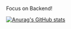 Focus on Backend!

[![Anurag's GitHub stats](https://github-readme-stats.vercel.app/api?username=herlandroando)](https://github.com/anuraghazra/github-readme-stats)
